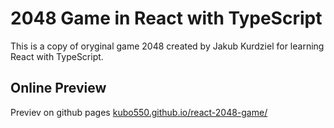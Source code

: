  # 2048 Game in React with TypeScript
 
 This is a copy of oryginal game 2048 created by Jakub Kurdziel for learning React with TypeScript.
 
 
 ## Online Preview
 
 Previev on github pages [kubo550.github.io/react-2048-game/](https://kubo550.github.io/react-2048-game/)
